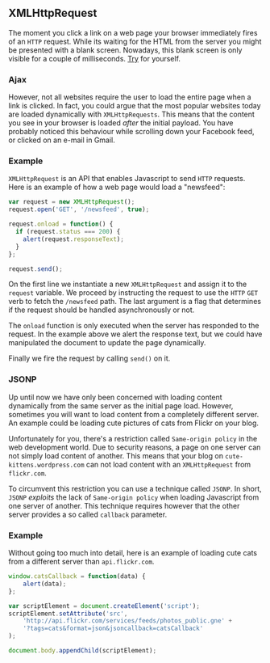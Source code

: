 ## XMLHttpRequest
The moment you click a link on a web page your browser immediately fires of an ````HTTP```` request. While its waiting for the HTML from the server you might be presented with a blank screen. Nowadays, this blank screen is only visible for a couple of milliseconds. [Try](https://github.com/IT2805/curriculum/blob/master/chapter12-http.md) for yourself.

### Ajax
However, not all websites require the user to load the entire page when a link is clicked. In fact, you could argue that the most popular websites today are loaded dynamically with ````XMLHttpRequests````. This means that the content you see in your browser is loaded *after* the initial payload. You have probably noticed this behaviour while scrolling down your Facebook feed, or clicked on an e-mail in Gmail.

### Example
````XMLHttpRequest```` is an API that enables Javascript to send ````HTTP```` requests. Here is an example of how a web page would load a "newsfeed":

````javascript
var request = new XMLHttpRequest();
request.open('GET', '/newsfeed', true);

request.onload = function() {
  if (request.status === 200) {
    alert(request.responseText);
  }
};

request.send();
````

On the first line we instantiate a new ````XMLHttpRequest```` and assign it to the ````request```` variable. We proceed by instructing the request to use the ````HTTP```` ````GET```` verb to fetch the ````/newsfeed```` path. The last argument is a flag that determines if the request should be handled asynchronously or not.

The ````onload```` function is only executed when the server has responded to the request. In the example above we alert the response text, but we could have manipulated the document to update the page dynamically.

Finally we fire the request by calling ````send()```` on it.

### JSONP
Up until now we have only been concerned with loading content dynamically from the same server as the initial page load. However, sometimes you will want to load content from a completely different server. An example could be loading cute pictures of cats from Flickr on your blog.

Unfortunately for you, there's a restriction called ````Same-origin policy```` in the web development world. Due to security reasons, a page on one server can not simply load content of another. This means that your blog on ````cute-kittens.wordpress.com```` can not load content with an ````XMLHttpRequest```` from ````flickr.com````.

To circumvent this restriction you can use a technique called ````JSONP````. In short, ````JSONP```` *exploits* the lack of ````Same-origin policy```` when loading Javascript from one server of another. This technique requires however that the other server provides a so called ````callback```` parameter.

### Example
Without going too much into detail, here is an example of loading cute cats from a different server than ````api.flickr.com````.

````javascript
window.catsCallback = function(data) {
    alert(data);
};

var scriptElement = document.createElement('script');
scriptElement.setAttribute('src',
    'http://api.flickr.com/services/feeds/photos_public.gne' +
    '?tags=cats&format=json&jsoncallback=catsCallback'
);

document.body.appendChild(scriptElement);
````
